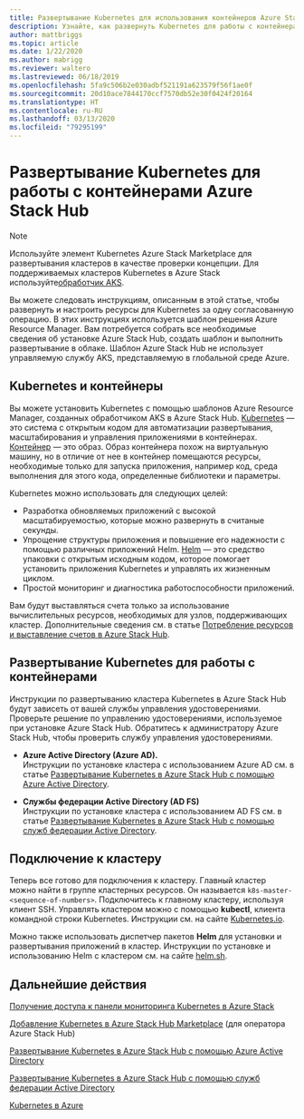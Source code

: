 ```yaml
---
title: Развертывание Kubernetes для использования контейнеров Azure Stack Hub
description: Узнайте, как развернуть Kubernetes для работы с контейнерами Azure Stack Hub.
author: mattbriggs
ms.topic: article
ms.date: 1/22/2020
ms.author: mabrigg
ms.reviewer: waltero
ms.lastreviewed: 06/18/2019
ms.openlocfilehash: 5fa9c506b2e030adbf521191a623579f56f1ae0f
ms.sourcegitcommit: 20d10ace7844170ccf7570db52e30f0424f20164
ms.translationtype: HT
ms.contentlocale: ru-RU
ms.lasthandoff: 03/13/2020
ms.locfileid: "79295199"
---
```

# <a name="deploy-kubernetes-to-use-containers-with-azure-stack-hub"></a>Развертывание Kubernetes для работы с контейнерами Azure Stack Hub

> [!Note]  
> Используйте элемент Kubernetes Azure Stack Marketplace для развертывания кластеров в качестве проверки концепции. Для поддерживаемых кластеров Kubernetes в Azure Stack используйте[обработчик AKS](azure-stack-kubernetes-aks-engine-overview.md).

Вы можете следовать инструкциям, описанным в этой статье, чтобы развернуть и настроить ресурсы для Kubernetes за одну согласованную операцию. В этих инструкциях используется шаблон решения Azure Resource Manager. Вам потребуется собрать все необходимые сведения об установке Azure Stack Hub, создать шаблон и выполнить развертывание в облаке. Шаблон Azure Stack Hub не использует управляемую службу AKS, представляемую в глобальной среде Azure.

## <a name="kubernetes-and-containers"></a>Kubernetes и контейнеры

Вы можете установить Kubernetes с помощью шаблонов Azure Resource Manager, созданных обработчиком AKS в Azure Stack Hub. [Kubernetes](https://kubernetes.io) — это система с открытым кодом для автоматизации развертывания, масштабирования и управления приложениями в контейнерах. [Контейнер](https://www.docker.com/what-container) — это образ. Образ контейнера похож на виртуальную машину, но в отличие от нее в контейнер помещаются ресурсы, необходимые только для запуска приложения, например код, среда выполнения для этого кода, определенные библиотеки и параметры.

Kubernetes можно использовать для следующих целей:

- Разработка обновляемых приложений с высокой масштабируемостью, которые можно развернуть в считаные секунды. 
- Упрощение структуры приложения и повышение его надежности с помощью различных приложений Helm. [Helm](https://github.com/kubernetes/helm) — это средство упаковки с открытым исходным кодом, которое помогает установить приложения Kubernetes и управлять их жизненным циклом.
- Простой мониторинг и диагностика работоспособности приложений.

Вам будут выставляться счета только за использование вычислительных ресурсов, необходимых для узлов, поддерживающих кластер. Дополнительные сведения см. в статье [Потребление ресурсов и выставление счетов в Azure Stack Hub](../operator/azure-stack-billing-and-chargeback.md).

## <a name="deploy-kubernetes-to-use-containers"></a>Развертывание Kubernetes для работы с контейнерами

Инструкции по развертыванию кластера Kubernetes в Azure Stack Hub будут зависеть от вашей службы управления удостоверениями. Проверьте решение по управлению удостоверениями, используемое при установке Azure Stack Hub. Обратитесь к администратору Azure Stack Hub, чтобы проверить службу управления удостоверениями.

- **Azure Active Directory (Azure AD).**  
Инструкции по установке кластера с использованием Azure AD см. в статье [Развертывание Kubernetes в Azure Stack Hub с помощью Azure Active Directory](azure-stack-solution-template-kubernetes-azuread.md).

- **Службы федерации Active Directory (AD FS)**  
Инструкции по установке кластера с использованием AD FS см. в статье [Развертывание Kubernetes в Azure Stack Hub с помощью служб федерации Active Directory](azure-stack-solution-template-kubernetes-adfs.md).

## <a name="connect-to-your-cluster"></a>Подключение к кластеру

Теперь все готово для подключения к кластеру. Главный кластер можно найти в группе кластерных ресурсов. Он называется `k8s-master-<sequence-of-numbers>`. Подключитесь к главному кластеру, используя клиент SSH. Управлять кластером можно с помощью **kubectl**, клиента командной строки Kubernetes. Инструкции см. на сайте [Kubernetes.io](https://kubernetes.io/docs/reference/kubectl/overview).

Можно также использовать диспетчер пакетов **Helm** для установки и развертывания приложений в кластер. Инструкции по установке и использованию Helm с кластером см. на сайте [helm.sh](https://helm.sh/).

## <a name="next-steps"></a>Дальнейшие действия

[Получение доступа к панели мониторинга Kubernetes в Azure Stack](azure-stack-solution-template-kubernetes-dashboard.md)

[Добавление Kubernetes в Azure Stack Hub Marketplace](../operator/azure-stack-solution-template-kubernetes-cluster-add.md) (для оператора Azure Stack Hub)

[Развертывание Kubernetes в Azure Stack Hub с помощью Azure Active Directory](azure-stack-solution-template-kubernetes-azuread.md)

[Развертывание Kubernetes в Azure Stack Hub с помощью служб федерации Active Directory](azure-stack-solution-template-kubernetes-adfs.md)

[Kubernetes в Azure](https://docs.microsoft.com/azure/container-service/kubernetes/container-service-kubernetes-walkthrough)
